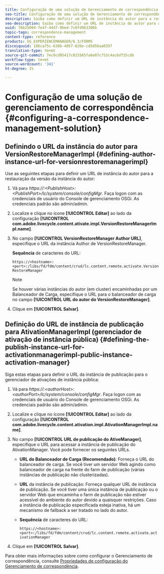 ```yaml
---
title: Configuração de uma solução de Gerenciamento de correspondência
seo-title: Configuração de uma solução de Gerenciamento de correspondência
description: Saiba como definir um URL de instância do autor para a restauração da versão da instância do autor e definir o URL da instância de publicação para o gerenciador de ativações da instância pública.
seo-description: Saiba como definir um URL de instância do autor para a restauração da versão da instância do autor e definir o URL da instância de publicação para o gerenciador de ativações da instância pública.
uuid: 76b25004-fe47-44d7-9bed-7c0fd963306b
topic-tags: correspondence-management
content-type: reference
products: SG_EXPERIENCEMANAGER/6.3/FORMS
discoiquuid: 186ca75c-638b-4057-826e-cd5d56aa0397
translation-type: tm+mt
source-git-commit: 7ec0cd95417c015565fa6e07c753c4ac6df35cdb
workflow-type: tm+mt
source-wordcount: '341'
ht-degree: 1%

---
```



# Configuração de uma solução de gerenciamento de correspondência {#configuring-a-correspondence-management-solution}

## Definindo o URL da instância do autor para VersionRestoreManagerImpl {#defining-author-instance-url-for-versionrestoremanagerimpl}

Use as seguintes etapas para definir um URL de instância do autor para a restauração da versão da instância do autor:

1. Vá para *https://:&lt;PublishHost>:&lt;PublishPort>/lc/system/console/configMgr*. Faça logon com as credenciais de usuário do Console de gerenciamento OSGi. As credenciais padrão são admin/admin.
1. Localize e clique no ícone **[!UICONTROL Editar]** ao lado da configuração **[!UICONTROL com.adobe.livecycle.content.ativate.impl.VersionRestoreManagerImpl.name]**.
1. No campo **[!UICONTROL VersionRestoreManager Author URL]**, especifique o URL da instância Author de VersionRestoreManager.

   **Sequência** de caracteres do URL:

   `https://<hostname>:<port>:/libs/fd/fdm/content/crud/lc.content.remote.activate.VersionRestoreManager`

   >[!NOTE]
   >
   >Se houver várias instâncias do autor (em cluster) encaminhadas por um Balanceador de Carga, especifique o URL para o balanceador de carga no campo **[!UICONTROL URL do autor do VersionRestoreManager]**.

1. Clique em **[!UICONTROL Salvar]**.

## Definição do URL de instância de publicação para AtivationManagerImpl (gerenciador de ativação de instância pública) {#defining-the-publish-instance-url-for-activationmanagerimpl-public-instance-activation-manager}

Siga estas etapas para definir o URL da instância de publicação para o gerenciador de ativações de instância pública:

1. Vá para *https://:&lt;authorHost>:&lt;authorPort>/lc/system/console/configMgr*. Faça logon com as credenciais de usuário do Console de gerenciamento OSGi. As credenciais padrão são admin/admin.
1. Localize e clique no ícone **[!UICONTROL Editar]** ao lado da configuração **[!UICONTROL com.adobe.livecycle.content.ativation.impl.AtivationManagerImpl.name]**.
1. No campo **[!UICONTROL URL de publicação do AtiveManager]**, especifique o URL para acessar a instância de publicação do AtivationManager. Você pode fornecer os seguintes URLs.

   * **URL do Balanceador de Carga (Recomendado)**: Forneça o URL do balanceador de carga. Se você tiver um servidor Web agindo como balanceador de carga na frente do farm de publicação (várias instâncias de publicação não clusterizadas).
   * **URL** da instância de publicação: Forneça qualquer URL de instância de publicação. Se você tiver uma única instância de publicação ou o servidor Web que encaminha o farm de publicação não estiver acessível do ambiente do autor devido a quaisquer restrições. Caso a instância de publicação especificada esteja inativa, há um mecanismo de fallback a ser tratado no lado do autor.
   * **Sequência** de caracteres do URL:

      `https://<hostname>:<port>:/libs/fd/fdm/content/crud/lc.content.remote.activate.activationManager`

1. Clique em **[!UICONTROL Salvar]**.

Para obter mais informações sobre como configurar o Gerenciamento de correspondência, consulte [Propriedades de configuração do Gerenciamento de correspondência](https://helpx.adobe.com/aem-forms/6-2/cm-configuration-properties.html).
